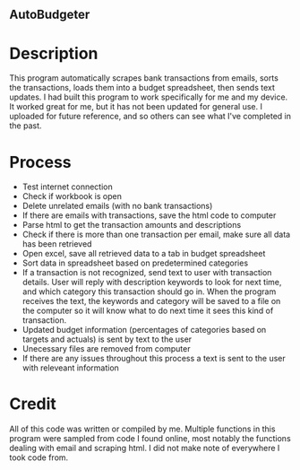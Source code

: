 ## AutoBudgeter

# Description
This program automatically scrapes bank transactions from emails, sorts the transactions, loads them into a budget spreadsheet, then sends text updates. 
I had built this program to work specifically for me and my device. It worked great for me, but it has not been updated for general use. I uploaded for future reference, and so others can see what I've completed in the past.

# Process
* Test internet connection
* Check if workbook is open
* Delete unrelated emails (with no bank transactions)
* If there are emails with transactions, save the html code to computer
* Parse html to get the transaction amounts and descriptions
* Check if there is more than one transaction per email, make sure all data has been retrieved
* Open excel, save all retrieved data to a tab in budget spreadsheet
* Sort data in spreadsheet based on predetermined categories
* If a transaction is not recognized, send text to user with transaction details. User will reply with description keywords to look for next time, and which category this transaction should go in. When the program receives the text, the keywords and category will be saved to a file on the computer so it will know what to do next time it sees this kind of transaction.
* Updated budget information (percentages of categories based on targets and actuals) is sent by text to the user
* Unecessary files are removed from computer
* If there are any issues throughout this process a text is sent to the user with releveant information

# Credit
All of this code was written or compiled by me. Multiple functions in this program were sampled from code I found online, most notably the functions dealing with email and scraping html. I did not make note of everywhere I took code from. 
